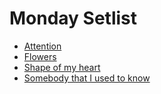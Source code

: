 # Monday Setlist

- [Attention](../All/Attention/)
- [Flowers](../All/Flowers/)
- [Shape of my heart](../All/Shape%20of%20my%20heart/)
- [Somebody that I used to know](../All/Somebody%20that%20I%20used%20to%20know/)
